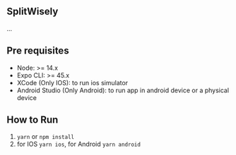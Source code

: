 ## SplitWisely
...

## Pre requisites
- Node: >= 14.x
- Expo CLI: >= 45.x
- XCode (Only IOS): to run ios simulator
- Android Studio (Only Android): to run app in android device or a physical device
## How to Run
1. `yarn` or `npm install`
2. for IOS `yarn ios`, for Android `yarn android`

